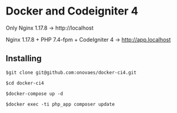 # Docker and Codeigniter 4

Only Nginx 1.17.8 -> http://localhost

Nginx 1.17.8 + PHP 7.4-fpm + CodeIgniter 4 -> http://app.localhost

## Installing

    $git clone git@github.com:onovaes/docker-ci4.git

    $cd docker-ci4

    $docker-compose up -d

    $docker exec -ti php_app composer update